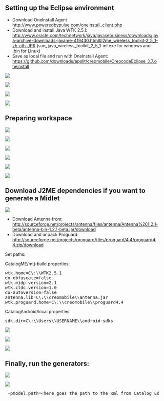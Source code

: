 ## Setting up the Eclipse environment
* Download OneInstall Agent http://www.poweredbypulse.com/oneinstall_client.php
* Download and install Java WTK 2.5.1: http://www.oracle.com/technetwork/java/javasebusiness/downloads/java-archive-downloads-javame-419430.html#j2me_wireless_toolkit-2_5_1-zh-oth-JPR (sun_java_wireless_toolkit_2_5_1-ml.exe for windows and .bin for Linux)
* Save as local file and run with OneInstall Agent: https://github.com/downloads/apolit/creomobile/CreocodeEclipse_3.7.oneinstall

![](https://github.com/apolit/creomobile/raw/master/resources/screenshots/01_oneinstall_local.png)

![](https://github.com/apolit/creomobile/raw/master/resources/screenshots/02_oneinstall.png)

![](https://github.com/apolit/creomobile/raw/master/resources/screenshots/03_android_sdk_eclipse.png)

![](https://github.com/apolit/creomobile/raw/master/resources/screenshots/03_android_sdk_manager.png)

## Preparing workspace

![](https://github.com/apolit/creomobile/raw/master/resources/screenshots/04_import_menu.png)

![](https://github.com/apolit/creomobile/raw/master/resources/screenshots/05_git_clone.png)

![](https://github.com/apolit/creomobile/raw/master/resources/screenshots/06_git_clone_2.png)

![](https://github.com/apolit/creomobile/raw/master/resources/screenshots/06_git_clone_readonly.png)

![](https://github.com/apolit/creomobile/raw/master/resources/screenshots/08_git_clone_select.png)

![](https://github.com/apolit/creomobile/raw/master/resources/screenshots/09_git_clone_projects.png)


## Download J2ME dependencies if you want to generate a Midlet

![](https://github.com/apolit/creomobile/raw/master/resources/screenshots/10_wtk_install.png)

* Download Antenna from: http://sourceforge.net/projects/antenna/files/antenna/Antenna%201.2.1-beta/antenna-bin-1.2.1-beta.jar/download
* Download and unpack Proguard: http://sourceforge.net/projects/proguard/files/proguard/4.4/proguard4.4.zip/download

Set paths:

CatalogME/mtj-build.properties:
<pre>
wtk.home=C\:\\WTK2.5.1
do-obfuscate=false
wtk.midp.version=2.1
wtk.cldc.version=1.0
do-autoversion=false
antenna.lib=C\:\\creomobile\\antenna.jar
wtk.proguard.home=C\:\\creomobile\\proguard4.4
</pre>

CatalogAndroid/local.properties
<pre>
sdk.dir=C\:\\Users\\USERNAME\\android-sdks
</pre>

![](https://github.com/apolit/creomobile/raw/master/resources/screenshots/11_manage_select.png)

![](https://github.com/apolit/creomobile/raw/master/resources/screenshots/12_manage_colorphone.png)

![](https://github.com/apolit/creomobile/raw/master/resources/screenshots/13_manage_finish.png)

## Finally, run the generators:

![](https://github.com/apolit/creomobile/raw/master/resources/screenshots/workflow-run1.png)

![](https://github.com/apolit/creomobile/raw/master/resources/screenshots/workflow-run2.png)

<pre> -pmodel.path=&lt;here goes the path to the xml from Catalog Editor&gt; </pre>

